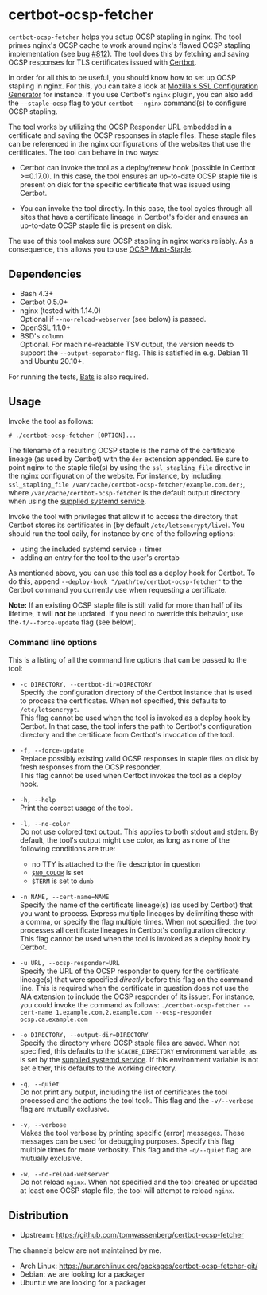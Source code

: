 # certbot-ocsp-fetcher
`certbot-ocsp-fetcher` helps you setup OCSP stapling in nginx. The tool primes
nginx's OCSP cache to work around nginx's flawed OCSP stapling implementation
(see bug [#812]). The tool does this by fetching and saving OCSP responses for
TLS certificates issued with [Certbot].

In order for all this to be useful, you should know how to set up OCSP stapling
in nginx. For this, you can take a look at [Mozilla's SSL Configuration
Generator] for instance. If you use Certbot's `nginx` plugin, you can also add
the `--staple-ocsp` flag to your `certbot --nginx` command(s) to configure OCSP
stapling.

The tool works by utilizing the OCSP Responder URL embedded in a certificate
and saving the OCSP responses in staple files. These staple files can be
referenced in the nginx configurations of the websites that use the
certificates. The tool can behave in two ways:

- Certbot can invoke the tool as a deploy/renew hook (possible in Certbot
  \>=0.17.0). In this case, the tool ensures an up-to-date OCSP staple file is
  present on disk for the specific certificate that was issued using Certbot.

- You can invoke the tool directly. In this case, the tool cycles through all
  sites that have a certificate lineage in Certbot's folder and ensures an
  up-to-date OCSP staple file is present on disk.

The use of this tool makes sure OCSP stapling in nginx works reliably. As a
consequence, this allows you to use [OCSP Must-Staple].

## Dependencies
- Bash 4.3+
- Certbot 0.5.0+
- nginx (tested with 1.14.0)\
  Optional if `--no-reload-webserver` (see below) is passed.
- OpenSSL 1.1.0+
- BSD's `column`\
  Optional. For machine-readable TSV output, the version needs to support the
  `--output-separator` flag. This is satisfied in e.g. Debian 11 and Ubuntu
  20.10+.

For running the tests, [Bats] is also required.

## Usage
Invoke the tool as follows:

`# ./certbot-ocsp-fetcher [OPTION]...`

The filename of a resulting OCSP staple is the name of the certificate lineage
(as used by Certbot) with the `der` extension appended. Be sure to point nginx
to the staple file(s) by using the `ssl_stapling_file` directive in the nginx
configuration of the website. For instance, by including: `ssl_stapling_file
/var/cache/certbot-ocsp-fetcher/example.com.der;`, where
`/var/cache/certbot-ocsp-fetcher` is the default output directory when using
the [supplied systemd service].

Invoke the tool with privileges that allow it to access the directory that
Certbot stores its certificates in (by default `/etc/letsencrypt/live`). You
should run the tool daily, for instance by one of the following options:

- using the included systemd service + timer
- adding an entry for the tool to the user's crontab

As mentioned above, you can use this tool as a deploy hook for Certbot. To do
this, append `--deploy-hook "/path/to/certbot-ocsp-fetcher"` to the Certbot
command you currently use when requesting a certificate.

**Note:** If an existing OCSP staple file is still valid for more than half of
its lifetime, it will **not** be updated. If you need to override this
behavior, use the`-f/--force-update` flag (see below).

### Command line options
This is a listing of all the command line options that can be passed to the
tool:

- `-c DIRECTORY, --certbot-dir=DIRECTORY`\
  Specify the configuration directory of the Certbot instance that is used to
  process the certificates. When not specified, this defaults to
  `/etc/letsencrypt`.\
  This flag cannot be used when the tool is invoked as a deploy hook by
  Certbot. In that case, the tool infers the path to Certbot's configuration
  directory and the certificate from Certbot's invocation of the tool.

- `-f, --force-update`\
  Replace possibly existing valid OCSP responses in staple files on disk by
  fresh responses from the OCSP responder.\
  This flag cannot be used when Certbot invokes the tool as a deploy hook.

- `-h, --help`\
  Print the correct usage of the tool.

- `-l, --no-color`\
  Do not use colored text output. This applies to both stdout and stderr. By
  default, the tool's output might use color, as long as none of the following
  conditions are true:
    - no TTY is attached to the file descriptor in question
    - [`$NO_COLOR`] is set
    - `$TERM` is set to `dumb`

- `-n NAME, --cert-name=NAME`\
  Specify the name of the certificate lineage(s) (as used by Certbot) that you
  want to process. Express multiple lineages by delimiting these with a comma,
  or specify the flag multiple times. When not specified, the tool processes
  all certificate lineages in Certbot's configuration directory.\
  This flag cannot be used when the tool is invoked as a deploy hook by
  Certbot.

- `-u URL, --ocsp-responder=URL` \
  Specify the URL of the OCSP responder to query for the certificate lineage(s)
  that were specified *directly* before this flag on the command line. This is
  required when the certificate in question does not use the AIA extension to
  include the OCSP responder of its issuer. For instance, you could invoke the
  command as follows: `./certbot-ocsp-fetcher --cert-name
  1.example.com,2.example.com --ocsp-responder ocsp.ca.example.com`

- `-o DIRECTORY, --output-dir=DIRECTORY`\
  Specify the directory where OCSP staple files are saved. When not specified,
  this defaults to the `$CACHE_DIRECTORY` environment variable, as is set by
  the [supplied systemd service]. If this environment variable is not set
  either, this defaults to the working directory.

- `-q, --quiet`\
  Do not print any output, including the list of certificates the tool
  processed and the actions the tool took.
  This flag and the `-v/--verbose` flag are mutually exclusive.

- `-v, --verbose`\
  Makes the tool verbose by printing specific (error) messages. These messages
  can be used for debugging purposes. Specify this flag multiple times for more
  verbosity.
  This flag and the `-q/--quiet` flag are mutually exclusive.

- `-w, --no-reload-webserver`\
  Do not reload `nginx`. When not specified and the tool created or updated at
  least one OCSP staple file, the tool will attempt to reload `nginx`.

## Distribution

* Upstream: https://github.com/tomwassenberg/certbot-ocsp-fetcher

The channels below are not maintained by me.

* Arch Linux: https://aur.archlinux.org/packages/certbot-ocsp-fetcher-git/
* Debian: we are looking for a packager
* Ubuntu: we are looking for a packager

 [Certbot]: https://github.com/certbot/certbot
 [#812]: https://trac.nginx.org/nginx/ticket/812
 [Mozilla's SSL Configuration Generator]: https://mozilla.github.io/server-side-tls/ssl-config-generator/
 [OCSP Must-Staple]: https://scotthelme.co.uk/ocsp-must-staple/
 [Bats]: https://github.com/bats-core/bats-core
 [supplied systemd service]: systemd-units/certbot-ocsp-fetcher.service#11
 [`$NO_COLOR`]: https://no-color.org/
